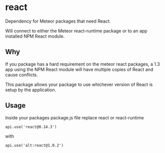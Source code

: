 # react

Dependency for Meteor packages that need React.

Will connect to either the Meteor react-runtime package or to an app installed NPM React module.

## Why

If you package has a hard requirement on the meteor react packages, a 1.3 app using the NPM React module will have multiple copies of React and cause conflicts.

This package allows your package to use whichever version of React is setup by the application.

## Usage

Inside your packages package.js file replace react or react-runtime

```
api.use('react@0.14.3')
```

with

```
api.use('alt:react@1.0.2')
```

